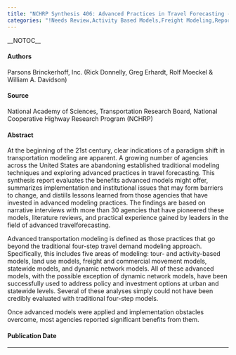 ```yaml
---
title: "NCHRP Synthesis 406: Advanced Practices in Travel Forecasting - A Synthesis of Highway Practice"
categories: "!Needs Review,Activity Based Models,Freight Modeling,Reports,Resources"
---
```


\_\_NOTOC\_\_

#### Authors

Parsons Brinckerhoff, Inc. (Rick Donnelly, Greg Erhardt, Rolf Moeckel & William A. Davidson)

#### Source

National Academy of Sciences, Transportation Research Board, National Cooperative Highway Research Program (NCHRP)

#### Abstract

At the beginning of the 21st century, clear indications of a paradigm shift in transportation modeling are apparent. A growing number of agencies across the United States are abandoning established traditional modeling techniques and exploring advanced practices in travel forecasting. This synthesis report evaluates the benefits advanced models might offer, summarizes implementation and institutional issues that may form barriers to change, and distills lessons learned from those agencies that have invested in advanced modeling practices. The findings are based on narrative interviews with more than 30 agencies that have pioneered these models, literature reviews, and practical experience gained by leaders in the field of advanced travelforecasting.

Advanced transportation modeling is defined as those practices that go beyond the traditional four-step travel demand modeling approach. Specifically, this includes five areas of modeling: tour- and activity-based models, land use models, freight and commercial movement models, statewide models, and dynamic network models. All of these advanced models, with the possible exception of dynamic network models, have been successfully used to address policy and investment options at urban and statewide levels. Several of these analyses simply could not have been credibly evaluated with traditional four-step models.

Once advanced models were applied and implementation obstacles overcome, most agencies reported significant benefits from them.

#### Publication Date

------------------------------------------------------------------------

<comments />

